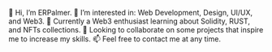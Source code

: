 👋 Hi, I’m ERPalmer. 
👀 I’m interested in: Web Development, Design, UI/UX, and Web3.
🌱 Currently a Web3 enthusiast learning about Solidity, RUST, and NFTs collections.
💞️ Looking to collaborate on some projects that inspire me to increase my skills.
📫 Feel free to contact me at any time.

<!---
ERPalmer/ERPalmer is a ✨ special ✨ repository because its `README.md` (this file) appears on your GitHub profile.
You can click the Preview link to take a look at your changes.
--->
